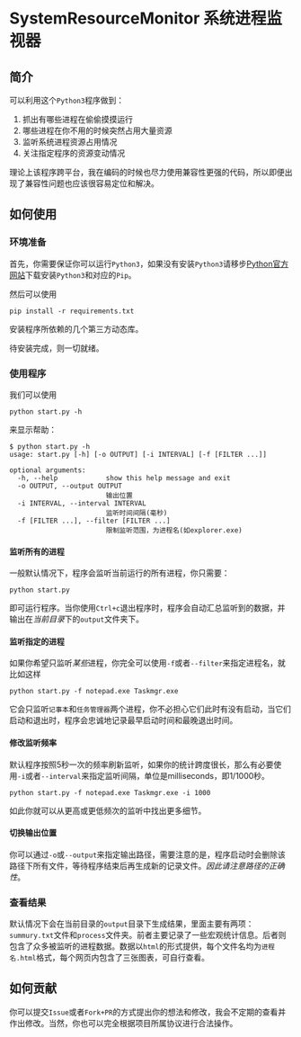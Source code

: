 # SystemResourceMonitor 系统进程监视器

## 简介

可以利用这个`Python3`程序做到：

1. 抓出有哪些进程在偷偷摸摸运行
2. 哪些进程在你不用的时候突然占用大量资源
3. 监听系统进程资源占用情况
4. 关注指定程序的资源变动情况

理论上该程序跨平台，我在编码的时候也尽力使用兼容性更强的代码，所以即便出现了兼容性问题也应该很容易定位和解决。

## 如何使用

### 环境准备

首先，你需要保证你可以运行`Python3`，如果没有安装`Python3`请移步[Python官方网站](https://www.python.org/)下载安装`Python3`和对应的`Pip`。

然后可以使用

```shell
pip install -r requirements.txt
```

安装程序所依赖的几个第三方动态库。

待安装完成，则一切就绪。

### 使用程序

我们可以使用

```shell
python start.py -h
```

来显示帮助：

```text
$ python start.py -h
usage: start.py [-h] [-o OUTPUT] [-i INTERVAL] [-f [FILTER ...]]

optional arguments:
  -h, --help            show this help message and exit
  -o OUTPUT, --output OUTPUT
                        输出位置
  -i INTERVAL, --interval INTERVAL
                        监听时间间隔(毫秒)
  -f [FILTER ...], --filter [FILTER ...]
                        限制监听范围，为进程名(如explorer.exe)
```

#### 监听所有的进程

一般默认情况下，程序会监听当前运行的所有进程，你只需要：

```shell
python start.py
```

即可运行程序。当你使用`Ctrl+c`退出程序时，程序会自动汇总监听到的数据，并输出在*当前目录*下的`output`文件夹下。

#### 监听指定的进程

如果你希望只监听*某些*进程，你完全可以使用`-f`或者`--filter`来指定进程名，就比如这样

```shell
python start.py -f notepad.exe Taskmgr.exe
```

它会只监听`记事本`和`任务管理器`两个进程，你不必担心它们此时有没有启动，当它们启动和退出时，程序会忠诚地记录最早启动时间和最晚退出时间。

#### 修改监听频率

默认程序按照5秒一次的频率刷新监听，如果你的统计跨度很长，那么有必要使用`-i`或者`--interval`来指定监听间隔，单位是milliseconds，即1/1000秒。

```shell
python start.py -f notepad.exe Taskmgr.exe -i 1000
```

如此你就可以从更高或更低频次的监听中找出更多细节。

#### 切换输出位置

你可以通过`-o`或`--output`来指定输出路径，需要注意的是，程序启动时会删除该路径下所有文件，等待程序结束后再生成新的记录文件。*因此请注意路径的正确性*。

### 查看结果

默认情况下会在当前目录的`output`目录下生成结果，里面主要有两项：`summury.txt`文件和`process`文件夹。前者主要记录了一些宏观统计信息。后者则包含了众多被监听的进程数据。数据以`html`的形式提供，每个文件名均为`进程名.html`格式，每个网页内包含了三张图表，可自行查看。

## 如何贡献

你可以提交`Issue`或者`Fork+PR`的方式提出你的想法和修改，我会不定期的查看并作出修改。当然，你也可以完全根据项目所属协议进行合法操作。
